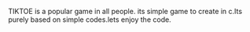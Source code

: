 TIKTOE is a popular game in all people.
its simple game to create in c.Its purely based on
simple codes.lets enjoy the code.
